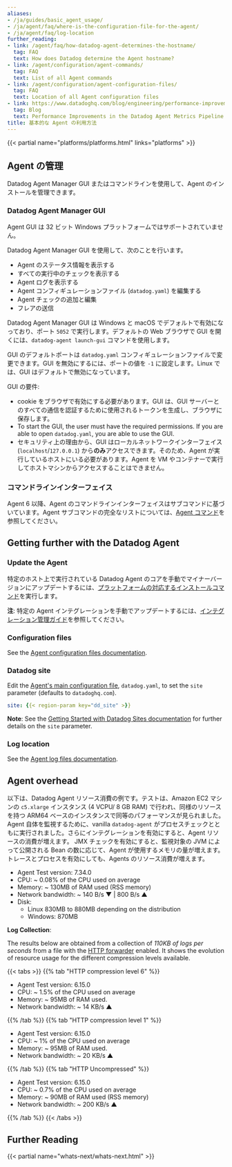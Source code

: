 ```yaml
---
aliases:
- /ja/guides/basic_agent_usage/
- /ja/agent/faq/where-is-the-configuration-file-for-the-agent/
- /ja/agent/faq/log-location
further_reading:
- link: /agent/faq/how-datadog-agent-determines-the-hostname/
  tag: FAQ
  text: How does Datadog determine the Agent hostname?
- link: /agent/configuration/agent-commands/
  tag: FAQ
  text: List of all Agent commands
- link: /agent/configuration/agent-configuration-files/
  tag: FAQ
  text: Location of all Agent configuration files
- link: https://www.datadoghq.com/blog/engineering/performance-improvements-in-the-datadog-agent-metrics-pipeline/
  tag: Blog
  text: Performance Improvements in the Datadog Agent Metrics Pipeline
title: 基本的な Agent の利用方法
---
```


{{< partial name="platforms/platforms.html" links="platforms" >}}

## Agent の管理

Datadog Agent Manager GUI またはコマンドラインを使用して、Agent のインストールを管理できます。

### Datadog Agent Manager GUI

<div class="alert alert-info">Agent GUI は 32 ビット Windows プラットフォームではサポートされていません。</div>

Datadog Agent Manager GUI を使用して、次のことを行います。
- Agent のステータス情報を表示する
- すべての実行中のチェックを表示する
- Agent ログを表示する
- Agent コンフィギュレーションファイル (`datadog.yaml`) を編集する
- Agent チェックの追加と編集
- フレアの送信

Datadog Agent Manager GUI は Windows と macOS でデフォルトで有効になっており、ポート `5052` で実行します。デフォルトの Web ブラウザで GUI を開くには、`datadog-agent launch-gui` コマンドを使用します。

GUI のデフォルトポートは `datadog.yaml` コンフィギュレーションファイルで変更できます。GUI を無効にするには、ポートの値を `-1` に設定します。Linux では、GUI はデフォルトで無効になっています。

GUI の要件:
- cookie をブラウザで有効にする必要があります。GUI は、GUI サーバーとのすべての通信を認証するために使用されるトークンを生成し、ブラウザに保存します。
- To start the GUI, the user must have the required permissions. If you are able to open `datadog.yaml`, you are able to use the GUI.
- セキュリティ上の理由から、GUI はローカルネットワークインターフェイス (`localhost`/`127.0.0.1`) から**のみ**アクセスできます。そのため、Agent が実行しているホストにいる必要があります。Agent を VM やコンテナーで実行してホストマシンからアクセスすることはできません。

### コマンドラインインターフェイス

Agent 6 以降、Agent のコマンドラインインターフェイスはサブコマンドに基づいています。Agent サブコマンドの完全なリストについては、[Agent コマンド][2]を参照してください。

## Getting further with the Datadog Agent

### Update the Agent

特定のホスト上で実行されている Datadog Agent のコアを手動でマイナーバージョンにアップデートするには、[プラットフォームの対応するインストールコマンド][7]を実行します。

**注**: 特定の Agent インテグレーションを手動でアップデートするには、[インテグレーション管理ガイド][8]を参照してください。

### Configuration files

See the [Agent configuration files documentation][9].

### Datadog site

Edit the [Agent's main configuration file][10], `datadog.yaml`, to set the `site` parameter (defaults to `datadoghq.com`).

```yaml
site: {{< region-param key="dd_site" >}}
```

**Note**: See the [Getting Started with Datadog Sites documentation][11] for further details on the `site` parameter.

### Log location

See the [Agent log files documentation][12].

## Agent overhead

以下は、Datadog Agent リソース消費の例です。テストは、Amazon EC2 マシンの `c5.xlarge` インスタンス (4 VCPU/ 8 GB RAM) で行われ、同様のリソースを持つ ARM64 ベースのインスタンスで同等のパフォーマンスが見られました。Agent 自体を監視するために、vanilla `datadog-agent` がプロセスチェックとともに実行されました。さらにインテグレーションを有効にすると、Agent リソースの消費が増えます。
JMX チェックを有効にすると、監視対象の JVM によって公開される Bean の数に応じて、Agent が使用するメモリの量が増えます。トレースとプロセスを有効にしても、Agents のリソース消費が増えます。

* Agent Test version: 7.34.0
* CPU: ~ 0.08% of the CPU used on average
* Memory: ~ 130MB of RAM used (RSS memory)
* Network bandwidth: ~ 140 B/s ▼ | 800 B/s ▲
* Disk:
  * Linux 830MB to 880MB depending on the distribution
  * Windows: 870MB

**Log Collection**:

The results below are obtained from a collection of *110KB of logs per seconds* from a file with the [HTTP forwarder][6] enabled. It shows the evolution of resource usage for the different compression levels available.

{{< tabs >}}
{{% tab "HTTP compression level 6" %}}

* Agent Test version: 6.15.0
* CPU: ~ 1.5% of the CPU used on average
* Memory: ~ 95MB of RAM used.
* Network bandwidth: ~ 14 KB/s ▲

{{% /tab %}}
{{% tab "HTTP compression level 1" %}}

* Agent Test version: 6.15.0
* CPU: ~ 1% of the CPU used on average
* Memory: ~ 95MB of RAM used.
* Network bandwidth: ~ 20 KB/s ▲

{{% /tab %}}
{{% tab "HTTP Uncompressed" %}}

* Agent Test version: 6.15.0
* CPU: ~ 0.7% of the CPU used on average
* Memory: ~ 90MB of RAM used (RSS memory)
* Network bandwidth: ~ 200 KB/s ▲

{{% /tab %}}
{{< /tabs >}}

## Further Reading

{{< partial name="whats-next/whats-next.html" >}}

[1]: /ja/agent/troubleshooting/send_a_flare/
[2]: /ja/agent/configuration/agent-commands/
[6]: /ja/agent/logs/log_transport/?tab=https#enforce-a-specific-transport
[7]: https://app.datadoghq.com/account/settings/agent/latest
[8]: /ja/agent/guide/integration-management/
[9]: /ja/agent/configuration/agent-configuration-files/
[10]: /ja/agent/configuration/agent-configuration-files/#agent-main-configuration-file
[11]: /ja/getting_started/site/
[12]: /ja/agent/configuration/agent-log-files/